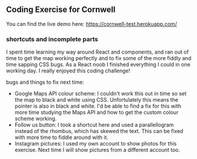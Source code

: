 ## Coding Exercise for Cornwell

You can find the live demo here: https://cornwell-test.herokuapp.com/

### shortcuts and incomplete parts

I spent time learning my way around React and components, and ran out of time to get the map working perfectly and to fix some of the more fiddly and time sapping CSS bugs. As a React noob I finished everything I could in one working day. I really enjoyed this coding challenge!

bugs and things to fix next time:
 - Google Maps API colour scheme: I couldn't work this out in time so set the map to black and white using CSS. Unfortulately this means the pointer is also in black and white. I'd be able to find a fix for this with more time studying the Maps API and how to get the custom colour scheme working. 
 - Follow us button: I took a shortcut here and used a parallellogram instead of the rhombus, which has skewed the text. This can be fixed with more time to fiddle around with it.
 - Instagram pictures: I used my own account to show photos for this exercise. Next time I will show pictures from a different account too.

